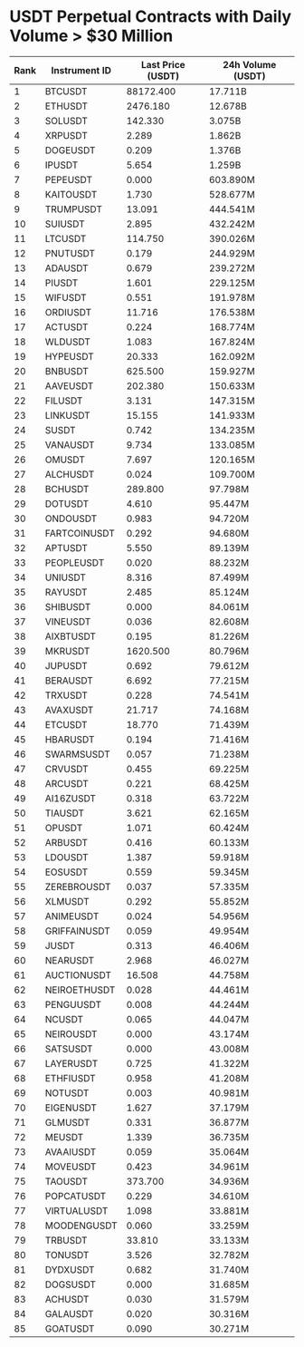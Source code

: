 # USDT Perpetual Contracts with Daily Volume > $30 Million

| Rank | Instrument ID | Last Price (USDT) | 24h Volume (USDT) |
|------|---------------|-------------------|-------------------|
| 1 | BTCUSDT | 88172.400 | 17.711B |
| 2 | ETHUSDT | 2476.180 | 12.678B |
| 3 | SOLUSDT | 142.330 | 3.075B |
| 4 | XRPUSDT | 2.289 | 1.862B |
| 5 | DOGEUSDT | 0.209 | 1.376B |
| 6 | IPUSDT | 5.654 | 1.259B |
| 7 | PEPEUSDT | 0.000 | 603.890M |
| 8 | KAITOUSDT | 1.730 | 528.677M |
| 9 | TRUMPUSDT | 13.091 | 444.541M |
| 10 | SUIUSDT | 2.895 | 432.242M |
| 11 | LTCUSDT | 114.750 | 390.026M |
| 12 | PNUTUSDT | 0.179 | 244.929M |
| 13 | ADAUSDT | 0.679 | 239.272M |
| 14 | PIUSDT | 1.601 | 229.125M |
| 15 | WIFUSDT | 0.551 | 191.978M |
| 16 | ORDIUSDT | 11.716 | 176.538M |
| 17 | ACTUSDT | 0.224 | 168.774M |
| 18 | WLDUSDT | 1.083 | 167.824M |
| 19 | HYPEUSDT | 20.333 | 162.092M |
| 20 | BNBUSDT | 625.500 | 159.927M |
| 21 | AAVEUSDT | 202.380 | 150.633M |
| 22 | FILUSDT | 3.131 | 147.315M |
| 23 | LINKUSDT | 15.155 | 141.933M |
| 24 | SUSDT | 0.742 | 134.235M |
| 25 | VANAUSDT | 9.734 | 133.085M |
| 26 | OMUSDT | 7.697 | 120.165M |
| 27 | ALCHUSDT | 0.024 | 109.700M |
| 28 | BCHUSDT | 289.800 | 97.798M |
| 29 | DOTUSDT | 4.610 | 95.447M |
| 30 | ONDOUSDT | 0.983 | 94.720M |
| 31 | FARTCOINUSDT | 0.292 | 94.680M |
| 32 | APTUSDT | 5.550 | 89.139M |
| 33 | PEOPLEUSDT | 0.020 | 88.232M |
| 34 | UNIUSDT | 8.316 | 87.499M |
| 35 | RAYUSDT | 2.485 | 85.124M |
| 36 | SHIBUSDT | 0.000 | 84.061M |
| 37 | VINEUSDT | 0.036 | 82.608M |
| 38 | AIXBTUSDT | 0.195 | 81.226M |
| 39 | MKRUSDT | 1620.500 | 80.796M |
| 40 | JUPUSDT | 0.692 | 79.612M |
| 41 | BERAUSDT | 6.692 | 77.215M |
| 42 | TRXUSDT | 0.228 | 74.541M |
| 43 | AVAXUSDT | 21.717 | 74.168M |
| 44 | ETCUSDT | 18.770 | 71.439M |
| 45 | HBARUSDT | 0.194 | 71.416M |
| 46 | SWARMSUSDT | 0.057 | 71.238M |
| 47 | CRVUSDT | 0.455 | 69.225M |
| 48 | ARCUSDT | 0.221 | 68.425M |
| 49 | AI16ZUSDT | 0.318 | 63.722M |
| 50 | TIAUSDT | 3.621 | 62.165M |
| 51 | OPUSDT | 1.071 | 60.424M |
| 52 | ARBUSDT | 0.416 | 60.133M |
| 53 | LDOUSDT | 1.387 | 59.918M |
| 54 | EOSUSDT | 0.559 | 59.345M |
| 55 | ZEREBROUSDT | 0.037 | 57.335M |
| 56 | XLMUSDT | 0.292 | 55.852M |
| 57 | ANIMEUSDT | 0.024 | 54.956M |
| 58 | GRIFFAINUSDT | 0.059 | 49.954M |
| 59 | JUSDT | 0.313 | 46.406M |
| 60 | NEARUSDT | 2.968 | 46.027M |
| 61 | AUCTIONUSDT | 16.508 | 44.758M |
| 62 | NEIROETHUSDT | 0.028 | 44.461M |
| 63 | PENGUUSDT | 0.008 | 44.244M |
| 64 | NCUSDT | 0.065 | 44.047M |
| 65 | NEIROUSDT | 0.000 | 43.174M |
| 66 | SATSUSDT | 0.000 | 43.008M |
| 67 | LAYERUSDT | 0.725 | 41.322M |
| 68 | ETHFIUSDT | 0.958 | 41.208M |
| 69 | NOTUSDT | 0.003 | 40.981M |
| 70 | EIGENUSDT | 1.627 | 37.179M |
| 71 | GLMUSDT | 0.331 | 36.877M |
| 72 | MEUSDT | 1.339 | 36.735M |
| 73 | AVAAIUSDT | 0.059 | 35.064M |
| 74 | MOVEUSDT | 0.423 | 34.961M |
| 75 | TAOUSDT | 373.700 | 34.936M |
| 76 | POPCATUSDT | 0.229 | 34.610M |
| 77 | VIRTUALUSDT | 1.098 | 33.881M |
| 78 | MOODENGUSDT | 0.060 | 33.259M |
| 79 | TRBUSDT | 33.810 | 33.133M |
| 80 | TONUSDT | 3.526 | 32.782M |
| 81 | DYDXUSDT | 0.682 | 31.740M |
| 82 | DOGSUSDT | 0.000 | 31.685M |
| 83 | ACHUSDT | 0.030 | 31.579M |
| 84 | GALAUSDT | 0.020 | 30.316M |
| 85 | GOATUSDT | 0.090 | 30.271M |
